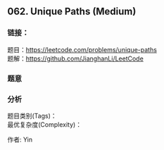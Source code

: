 ## 062. Unique Paths (Medium)

### **链接**：
题目：https://leetcode.com/problems/unique-paths  
题解：https://github.com/JianghanLi/LeetCode

### **题意**



### **分析**  
题目类别(Tags)：  
最优复杂度(Complexity)：  



作者: Yin
